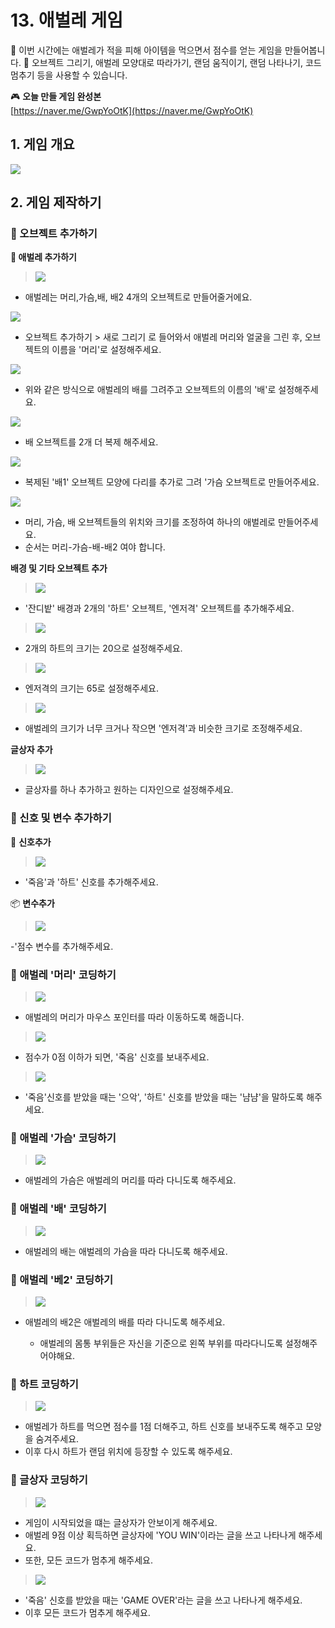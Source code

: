 # 13. 애벌레 게임

🙂 이번 시간에는 애벌레가 적을 피해 아이템을 먹으면서 점수를 얻는 게임을 만들어봅니다.
🚩 오브젝트 그리기, 애벌레 모양대로 따라가기, 랜덤 움직이기, 랜덤 나타나기, 코드 멈추기 등을 사용할 수 있습니다.


🎮  **오늘 만들 게임 완성본**   
[https://naver.me/GwpYoOtK](https://naver.me/GwpYoOtK) 

## 1. 게임 개요

![](img/17_애벌레게임/17_1.png)
  

## 2. 게임 제작하기

### 🧩 오브젝트 추가하기

**🐛 애벌레 추가하기**

> ![](img/13_애벌레게임/13_1.png)
- 애벌레는 머리,가슴,배, 배2 4개의 오브젝트로 만들어줄거에요. 

![](img/13_애벌레게임/13_2.png)
- 오브젝트 추가하기 > 새로 그리기 로 들어와서 애벌레 머리와 얼굴을 그린 후, 오브젝트의 이름을 '머리'로 설정해주세요. 

![](img/13_애벌레게임/13_4.png)
- 위와 같은 방식으로 애벌레의 배를 그려주고 오브젝트의 이름의 '배'로 설정해주세요.

![](img/13_애벌레게임/13_3.png)
- 배 오브젝트를 2개 더 복제 해주세요. 

 ![](img/13_애벌레게임/13_5.png)
- 복제된 '배1' 오브젝트  모양에 다리를 추가로 그려 '가슴 오브젝트로 만들어주세요.

![](img/13_애벌레게임/13_6.png)
- 머리, 가슴, 배 오브젝트들의 위치와 크기를 조정하여 하나의 애벌레로 만들어주세요.
- 순서는 머리-가슴-배-배2 여야 합니다. 



**배경 및 기타 오브젝트 추가**
> ![](img/13_애벌레게임/13_7.png)
- '잔디밭' 배경과 2개의 '하트' 오브젝트, '엔저격' 오브젝트를 추가해주세요. 

> ![](img/13_애벌레게임/13_8.png)
- 2개의 하트의 크기는 20으로 설정해주세요.

> ![](img/13_애벌레게임/13_9.png)
- 엔저격의 크기는 65로 설정해주세요.

> ![](img/13_애벌레게임/13_10.png)
- 애벌레의 크기가 너무 크거나 작으면 '엔저격'과 비슷한 크기로 조정해주세요.

**글상자 추가**
> ![](img/13_애벌레게임/13_20.png)
- 글상자를 하나 추가하고 원하는 디자인으로 설정해주세요.


### 🧩 신호 및 변수 추가하기 



🛜 **신호추가**
> ![](img/13_애벌레게임/13_11.png)
- '죽음'과 '하트' 신호를 추가해주세요.


📦 **변수추가**
> ![](img/13_애벌레게임/13_12.png)

-'점수 변수를 추가해주세요.


### 🧩 애벌레 '머리' 코딩하기 
> ![](img/13_애벌레게임/13_23.png)
- 애벌레의 머리가 마우스 포인터를 따라 이동하도록 해줍니다.

> ![](img/13_애벌레게임/13_24.png)
- 점수가 0점 이하가 되면, '죽음' 신호를 보내주세요. 

> ![](img/13_애벌레게임/13_14.png)
- '죽음'신호를 받았을 때는 '으악', '하트' 신호를 받았을 때는 '냠냠'을 말하도록 해주세요.


### 🧩 애벌레 '가슴' 코딩하기 
> ![](img/13_애벌레게임/13_15.png)
- 애벌레의 가슴은 애벌레의 머리를 따라 다니도록 해주세요.


### 🧩 애벌레 '배' 코딩하기 
> ![](img/13_애벌레게임/13_16.png)
- 애벌레의 배는 애벌레의 가슴을 따라 다니도록 해주세요.

### 🧩 애벌레 '베2' 코딩하기 
> ![](img/13_애벌레게임/13_17.png)
- 애벌레의 배2은 애벌레의 배를 따라 다니도록 해주세요.

  * 애벌레의 몸통 부위들은 자신을 기준으로 왼쪽 부위를 따라다니도록 설정해주어야해요.

### 🧩 하트 코딩하기 
> ![](img/13_애벌레게임/13_18.png)
- 애벌레가 하트를 먹으면 점수를 1점 더해주고, 하트 신호를 보내주도록 해주고 모양을 숨겨주세요. 
- 이후 다시 하트가 랜덤 위치에 등장할 수 있도록 해주세요. 


### 🧩 글상자 코딩하기 
> ![](img/13_애벌레게임/13_21.png)
- 게임이 시작되었을 떄는 글상자가 안보이게 해주세요. 
- 애벌레 9점 이상 획득하면 글상자에 'YOU WIN'이라는 글을 쓰고 나타나게 해주세요. 
- 또한, 모든 코드가 멈추게 해주세요. 

> ![](img/13_애벌레게임/13_22.png)
- '죽음' 신호를 받았을 때는 'GAME OVER'라는 글을 쓰고 나타나게 해주세요. 
- 이후 모든 코드가 멈추게 해주세요.